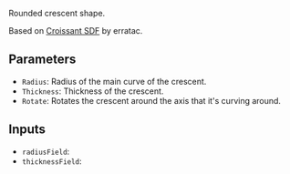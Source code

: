 Rounded crescent shape.

Based on [Croissant SDF](https://www.shadertoy.com/view/NdlBD4) by erratac.

## Parameters

* `Radius`: Radius of the main curve of the crescent.
* `Thickness`: Thickness of the crescent.
* `Rotate`: Rotates the crescent around the axis that it's curving around.

## Inputs

* `radiusField`: 
* `thicknessField`: 